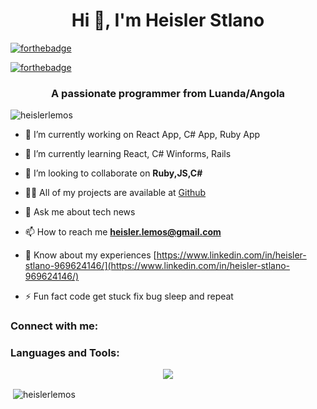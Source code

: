 <h1 align="center">Hi 👋, I'm Heisler Stlano </h1>
<p align="center">
  
[![forthebadge](http://forthebadge.com/images/badges/made-with-ruby.svg)](http://forthebadge.com)
  
[![forthebadge](http://forthebadge.com/images/badges/built-with-love.svg)](http://forthebadge.com)
</p>


<h3 align="center">A passionate programmer from Luanda/Angola</h3>

<p align="left"> <img src="https://komarev.com/ghpvc/?username=heislerlemos&label=Profile%20views&color=0e75b6&style=flat" alt="heislerlemos" /> </p>

- 🔭 I’m currently working on  React App, C# App, Ruby App

- 🌱 I’m currently learning  React, C# Winforms, Rails

- 👯 I’m looking to collaborate on **Ruby,JS,C#**

- 👨‍💻 All of my projects are available at [Github](Github)

- 💬 Ask me about tech news

- 📫 How to reach me **heisler.lemos@gmail.com**

- 📄 Know about my experiences [https://www.linkedin.com/in/heisler-stlano-969624146/](https://www.linkedin.com/in/heisler-stlano-969624146/)

- ⚡ Fun fact code get stuck fix bug sleep and repeat

<h3 align="left">Connect with me:</h3>
<p align="left">
</p>

<h3 align="left">Languages and Tools:</h3>
<p align="center">
  <a href="https://skillicons.dev">
    <img src="https://skillicons.dev/icons?i=babel,bash,bsd,c,cs,css,debian,django,docker,dotnet,express,git,github,grafana,heroku,html,java,js,jquery,laravel,linux,mongodb,mysql,nodejs,npm,php,postgres,powershell,rails,react,ruby,vim,visualstudio,vscode,webpack,windows,yarn" />
  </a>
</p>
<p>&nbsp;<img align="center" src="https://github-readme-stats.vercel.app/api?username=heislerlemos&show_icons=true&locale=en" alt="heislerlemos" /></p>
